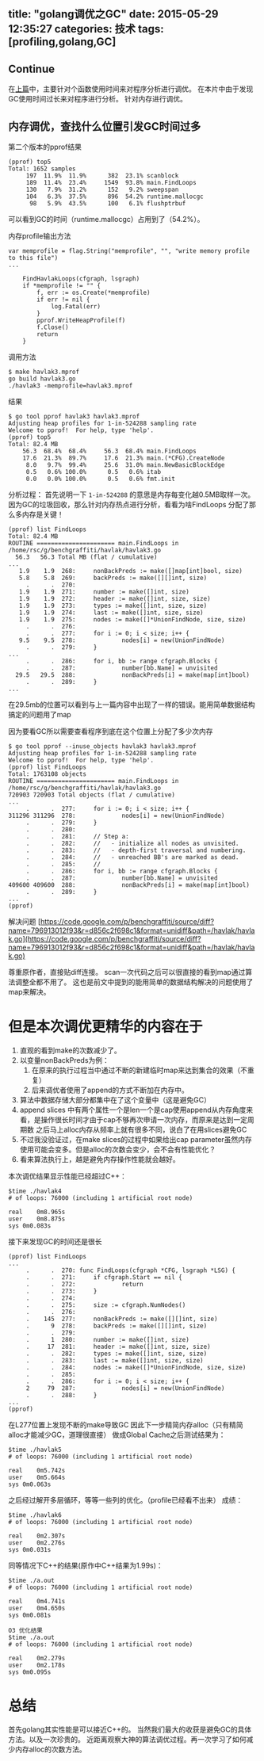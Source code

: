 title: "golang调优之GC"
date: 2015-05-29 12:35:27
categories: 技术
tags: [profiling,golang,GC] 
---

## Continue

在[上篇](/2015/05/29/golangProfilingAndGC/)中，主要针对个函数使用时间来对程序分析进行调优。
在本片中由于发现GC使用时间过长来对程序进行分析。
针对内存进行调优。

## 内存调优，查找什么位置引发GC时间过多

第二个版本的pprof结果
```
(pprof) top5
Total: 1652 samples
     197  11.9%  11.9%      382  23.1% scanblock
     189  11.4%  23.4%     1549  93.8% main.FindLoops
     130   7.9%  31.2%      152   9.2% sweepspan
     104   6.3%  37.5%      896  54.2% runtime.mallocgc
      98   5.9%  43.5%      100   6.1% flushptrbuf
```

可以看到GC的时间（runtime.mallocgc）占用到了（54.2%）。

内存profile输出方法
```
var memprofile = flag.String("memprofile", "", "write memory profile to this file")
...

    FindHavlakLoops(cfgraph, lsgraph)
    if *memprofile != "" {
        f, err := os.Create(*memprofile)
        if err != nil {
            log.Fatal(err)
        }
        pprof.WriteHeapProfile(f)
        f.Close()
        return
    }
```

调用方法
```
$ make havlak3.mprof
go build havlak3.go
./havlak3 -memprofile=havlak3.mprof
```

结果
```
$ go tool pprof havlak3 havlak3.mprof
Adjusting heap profiles for 1-in-524288 sampling rate
Welcome to pprof!  For help, type 'help'.
(pprof) top5
Total: 82.4 MB
    56.3  68.4%  68.4%     56.3  68.4% main.FindLoops
    17.6  21.3%  89.7%     17.6  21.3% main.(*CFG).CreateNode
     8.0   9.7%  99.4%     25.6  31.0% main.NewBasicBlockEdge
     0.5   0.6% 100.0%      0.5   0.6% itab
     0.0   0.0% 100.0%      0.5   0.6% fmt.init
```

分析过程：
首先说明一下 `1-in-524288` 的意思是内存每变化越0.5MB取样一次。
因为GC的垃圾回收，那么针对内存热点进行分析，看看为啥FindLoops 分配了那么多内存是关键！

```
(pprof) list FindLoops
Total: 82.4 MB
ROUTINE ====================== main.FindLoops in /home/rsc/g/benchgraffiti/havlak/havlak3.go
  56.3   56.3 Total MB (flat / cumulative)
...
   1.9    1.9  268:     nonBackPreds := make([]map[int]bool, size)
   5.8    5.8  269:     backPreds := make([][]int, size)
     .      .  270:
   1.9    1.9  271:     number := make([]int, size)
   1.9    1.9  272:     header := make([]int, size, size)
   1.9    1.9  273:     types := make([]int, size, size)
   1.9    1.9  274:     last := make([]int, size, size)
   1.9    1.9  275:     nodes := make([]*UnionFindNode, size, size)
     .      .  276:
     .      .  277:     for i := 0; i < size; i++ {
   9.5    9.5  278:             nodes[i] = new(UnionFindNode)
     .      .  279:     }
...
     .      .  286:     for i, bb := range cfgraph.Blocks {
     .      .  287:             number[bb.Name] = unvisited
  29.5   29.5  288:             nonBackPreds[i] = make(map[int]bool)
     .      .  289:     }
...
```
在29.5mb的位置可以看到与上一篇内容中出现了一样的错误。能用简单数据结构搞定的问题用了map

因为要看GC所以需要查看程序到底在这个位置上分配了多少次内存
```
$ go tool pprof --inuse_objects havlak3 havlak3.mprof
Adjusting heap profiles for 1-in-524288 sampling rate
Welcome to pprof!  For help, type 'help'.
(pprof) list FindLoops
Total: 1763108 objects
ROUTINE ====================== main.FindLoops in /home/rsc/g/benchgraffiti/havlak/havlak3.go
720903 720903 Total objects (flat / cumulative)
...
     .      .  277:     for i := 0; i < size; i++ {
311296 311296  278:             nodes[i] = new(UnionFindNode)
     .      .  279:     }
     .      .  280:
     .      .  281:     // Step a:
     .      .  282:     //   - initialize all nodes as unvisited.
     .      .  283:     //   - depth-first traversal and numbering.
     .      .  284:     //   - unreached BB's are marked as dead.
     .      .  285:     //
     .      .  286:     for i, bb := range cfgraph.Blocks {
     .      .  287:             number[bb.Name] = unvisited
409600 409600  288:             nonBackPreds[i] = make(map[int]bool)
     .      .  289:     }
...
(pprof)
```

解决问题
[https://code.google.com/p/benchgraffiti/source/diff?name=796913012f93&r=d856c2f698c1&format=unidiff&path=/havlak/havlak.go](https://code.google.com/p/benchgraffiti/source/diff?name=796913012f93&r=d856c2f698c1&format=unidiff&path=/havlak/havlak.go)

尊重原作者，直接贴diff连接。
scan一次代码之后可以很直接的看到map通过算法调整全都不用了。
这也是前文中提到的能用简单的数据结构解决的问题使用了map来解决。

# 但是本次调优更精华的内容在于
1. 直观的看到make的次数减少了。
2. 以变量nonBackPreds为例：
	1. 在原来的执行过程当中通过不断的新建临时map来达到集合的效果（不重复）
	2. 后来调优者使用了append的方式不断加在内存中。
3. 算法中数据存储大部分都集中在了这个变量中（这是避免GC）
4. append slices 中有两个属性一个是len一个是cap使用append从内存角度来看，是操作很长时间才由于cap不够再次申请一次内存，而原来是达到一定周期数
	之后马上alloc内存从频率上就有很多不同，说白了在用slices避免GC
5. 不过我没验证过，在make slices的过程中如果给出cap parameter虽然内存使用可能会变多。但是alloc的次数会变少，会不会有性能优化？
6. 看来算法执行上，越是避免内存操作性能就会越好。

本次调优结果显示性能已经超过C++：
```
$time ./havlak4
# of loops: 76000 (including 1 artificial root node)

real	0m8.965s
user	0m8.875s
sys	0m0.083s
```

接下来发现GC的时间还是很长
```
(pprof) list FindLoops
...
     .      .  270: func FindLoops(cfgraph *CFG, lsgraph *LSG) {
     .      .  271:     if cfgraph.Start == nil {
     .      .  272:             return
     .      .  273:     }
     .      .  274:
     .      .  275:     size := cfgraph.NumNodes()
     .      .  276:
     .    145  277:     nonBackPreds := make([][]int, size)
     .      9  278:     backPreds := make([][]int, size)
     .      .  279:
     .      1  280:     number := make([]int, size)
     .     17  281:     header := make([]int, size, size)
     .      .  282:     types := make([]int, size, size)
     .      .  283:     last := make([]int, size, size)
     .      .  284:     nodes := make([]*UnionFindNode, size, size)
     .      .  285:
     .      .  286:     for i := 0; i < size; i++ {
     2     79  287:             nodes[i] = new(UnionFindNode)
     .      .  288:     }
...
(pprof)
```

在L277位置上发现不断的make导致GC
因此下一步精简内存alloc（只有精简alloc才能减少GC，道理很直接）
做成Global Cache之后测试结果为：

```
$time ./havlak5
# of loops: 76000 (including 1 artificial root node)

real	0m5.742s
user	0m5.664s
sys	0m0.063s
```

之后经过解开多层循环，等等一些列的优化。（profile已经看不出来）
成绩：

```
$time ./havlak6
# of loops: 76000 (including 1 artificial root node)

real	0m2.307s
user	0m2.276s
sys	0m0.031s
```

同等情况下C++的结果(原作中C++结果为1.99s)：
```
$time ./a.out
# of loops: 76000 (including 1 artificial root node)

real	0m4.741s
user	0m4.650s
sys	0m0.081s

O3 优化结果
$time ./a.out
# of loops: 76000 (including 1 artificial root node)

real	0m2.279s
user	0m2.178s
sys	0m0.095s

```

# 总结
首先golang其实性能是可以接近C++的。
当然我们最大的收获是避免GC的具体方法。以及一次珍贵的。
近距离观察大神的算法调优过程。再一次学习了如何减少内存alloc的次数方法。
